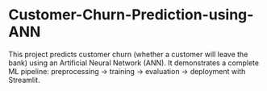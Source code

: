 # Customer-Churn-Prediction-using-ANN
This project predicts customer churn (whether a customer will leave the bank) using an Artificial Neural Network (ANN). It demonstrates a complete ML pipeline: preprocessing → training → evaluation → deployment with Streamlit.
